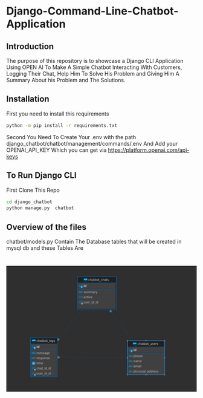 # Django-Command-Line-Chatbot-Application

## Introduction

The purpose of this repository is to showcase a Django CLI Application Using OPEN AI To Make A Simple Chatbot Interacting With Customers, Logging Their Chat, Help Him To Solve His Problem and Giving Him A Summary About his Problem and The Solutions.

## Installation

First you need to install this requirements
```sh
python -m pip install -r requirements.txt
```
Second You Need To Create Your .env with the path django_chatbot/chatbot/management/commands/.env
And Add your OPENAI_API_KEY Which you can get via https://platform.openai.com/api-keys


## To Run Django CLI
First Clone This Repo
```sh
cd django_chatbot
python manage.py  chatbot
```

## Overview of the files
chatbot/models.py Contain The Database tables that will be created in mysql db and these Tables Are

<h1 align="center">
<img src="models_erd.png" >
</h1>
